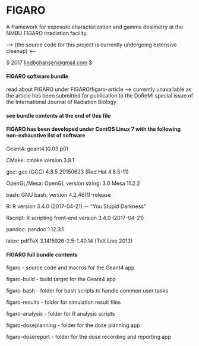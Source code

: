 # FIGARO
A framework for exposure characterization and gamma dosimetry at the NMBU FIGARO irradiation facility.

--> (the source code for this project is currently undergoing extensive cleanup) <--

$ 2017 lindbohansen@gmail.com $

#### FIGARO software bundle

read about FIGARO under FIGARO/figaro-article --> currently unavailable as the article has been submitted for publication to the DoReMi special issue of the International Journal of Radiation Biology

#### see bundle contents at the end of this file

#### FIGARO has been developed under CentOS Linux 7 with the following non-exhaustive list of software

Geant4: geant4.10.03.p01

CMake: cmake version 3.8.1

gcc: gcc (GCC) 4.8.5 20150623 (Red Hat 4.8.5-11)

OpenGL/Mesa: OpenGL version string: 3.0 Mesa 11.2.2

bash: GNU bash, version 4.2.46(1)-release

R: R version 3.4.0 (2017-04-21) -- "You Stupid Darkness"

Rscript: R scripting front-end version 3.4.0 (2017-04-21)

pandoc: pandoc 1.12.3.1

latex: pdfTeX 3.1415926-2.5-1.40.14 (TeX Live 2013)

#### FIGARO full bundle contents

figaro - source code and macros for the Geant4 app

figaro-build - build target for the Geant4 app

figaro-bash - folder for bash scripts to handle common user tasks

figaro-results - folder for simulation result files

figaro-analysis - folder for R analysis scripts

figaro-doseplanning - folder for the dose planning app

figaro-dosereport - folder for the dose recording and reporting app
